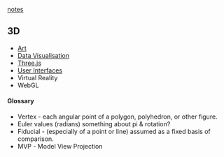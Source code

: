 [notes](notes.md)

## 3D
* [Art](art.md)
* [Data Visualisation](dataVisualisation.md)
* [Three.js](javascript/threejs.md)
* [User Interfaces](UI.md)
* Virtual Reality
* WebGL

#### Glossary
- Vertex - each angular point of a polygon, polyhedron, or other figure.
- Euler values (radians) something about pi & rotation?
- Fiducial - (especially of a point or line) assumed as a fixed basis of comparison.
- MVP - Model View Projection
